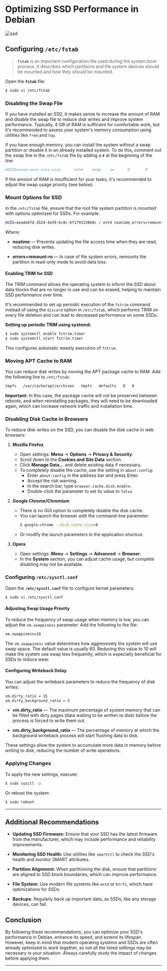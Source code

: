 # Optimizing SSD Performance in Debian

![ssd](https://github.com/user-attachments/assets/ee21bcf6-46a6-43c7-ba39-e8acf3e419bc)

## Configuring `/etc/fstab`

> **`fstab`** is an important configuration file used during the system boot process. It describes which partitions and file system devices should be mounted and how they should be mounted.

Open the **`fstab`** file:

```bash
$ sudo vi /etc/fstab
```

### Disabling the Swap File

If you have installed an SSD, it makes sense to increase the amount of RAM and disable the swap file to reduce disk writes and improve system performance. Typically, 4 GB of RAM is sufficient for comfortable work, but it's recommended to assess your system's memory consumption using utilities like `free` and `top`.

If you have enough memory, you can install the system without a swap partition or disable it in an already installed system. To do this, comment out the swap line in the `/etc/fstab` file by adding a `#` at the beginning of the line:

```bash
#UUID=xxxx-xxxx-xxxx-xxxx      none    swap    sw      0       0
```

If the amount of RAM is insufficient for your tasks, it's recommended to adjust the swap usage priority (see below).

### Mount Options for SSD

In the `/etc/fstab` file, ensure that the root file system partition is mounted with options optimized for SSDs. For example:

```bash
UUID=aeade6fd-2b24-4e59-bc8c-6f1791338b0c / ext4 noatime,errors=remount-ro 0 1
```

Where:

- **noatime** — Prevents updating the file access time when they are read, reducing disk writes.

- **errors=remount-ro** — In case of file system errors, remounts the partition in read-only mode to avoid data loss.

#### Enabling TRIM for SSD

The TRIM command allows the operating system to inform the SSD about data blocks that are no longer in use and can be erased, helping to maintain SSD performance over time.

It's recommended to set up periodic execution of the `fstrim` command instead of using the `discard` option in `/etc/fstab`, which performs TRIM on every file deletion and can lead to decreased performance on some SSDs.

**Setting up periodic TRIM using systemd:**

```bash
$ sudo systemctl enable fstrim.timer
$ sudo systemctl start fstrim.timer
```

This configures automatic weekly execution of `fstrim`.

### Moving APT Cache to RAM

You can reduce disk writes by moving the APT package cache to RAM. Add the following line to `/etc/fstab`:

```bash
tmpfs   /var/cache/apt/archives   tmpfs   defaults   0   0
```

**Important:** In this case, the package cache will not be preserved between reboots, and when reinstalling packages, they will need to be downloaded again, which can increase network traffic and installation time.

### Disabling Disk Cache in Browsers

To reduce disk writes on the SSD, you can disable the disk cache in web browsers:

1. **Mozilla Firefox**

   - Open settings: **Menu** → **Options** → **Privacy & Security**.
   - Scroll down to the **Cookies and Site Data** section.
   - Click **Manage Data...** and delete existing data if necessary.
   - To completely disable the cache, use the setting in `about:config`:
     - Enter `about:config` in the address bar and press Enter.
     - Accept the risk warning.
     - In the search bar, type `browser.cache.disk.enable`.
     - Double-click the parameter to set its value to `false`.

2. **Google Chrome/Chromium**

   - There is no GUI option to completely disable the disk cache.
   - You can launch the browser with the command-line parameter:
     ```bash
     $ google-chrome --disk-cache-size=0
     ```
   - Or modify the launch parameters in the application shortcut.

3. **Opera**

   - Open settings: **Menu** → **Settings** → **Advanced** → **Browser**.
   - In the **System** section, you can adjust cache usage, but complete disabling may not be available.

### Configuring `/etc/sysctl.conf`

Open the **`/etc/sysctl.conf`** file to configure kernel parameters:

```bash
$ sudo vi /etc/sysctl.conf
```

#### Adjusting Swap Usage Priority

To reduce the frequency of swap usage when memory is low, you can adjust the `vm.swappiness` parameter. Add the following to the file:

```bash
vm.swappiness=10
```

The `vm.swappiness` value determines how aggressively the system will use swap space. The default value is usually 60. Reducing this value to 10 will make the system use swap less frequently, which is especially beneficial for SSDs to reduce wear.

#### Configuring Writeback Delay

You can adjust the writeback parameters to reduce the frequency of disk writes:

```bash
vm.dirty_ratio = 15
vm.dirty_background_ratio = 5
```

- **vm.dirty_ratio** — The maximum percentage of system memory that can be filled with dirty pages (data waiting to be written to disk) before the process is forced to write them out.

- **vm.dirty_background_ratio** — The percentage of memory at which the background writeback process will start flushing data to disk.

These settings allow the system to accumulate more data in memory before writing to disk, reducing the number of write operations.

### Applying Changes

To apply the new settings, execute:

```bash
$ sudo sysctl -p
```

Or reboot the system:

```bash
$ sudo reboot
```

---

## Additional Recommendations

- **Updating SSD Firmware:** Ensure that your SSD has the latest firmware from the manufacturer, which may include performance and reliability improvements.

- **Monitoring SSD Health:** Use utilities like `smartctl` to check the SSD's health and monitor SMART attributes.

- **Partition Alignment:** When partitioning the disk, ensure that partitions are aligned to SSD block boundaries, which can improve performance.

- **File System:** Use modern file systems like `ext4` or `btrfs`, which have optimizations for SSDs.

- **Backups:** Regularly back up important data, as SSDs, like any storage devices, can fail.

## Conclusion

By following these recommendations, you can optimize your SSD's performance in Debian, enhance its speed, and extend its lifespan. However, keep in mind that modern operating systems and SSDs are often already optimized to work together, so not all the listed settings may be necessary in your situation. Always carefully study the impact of changes before applying them.

---
